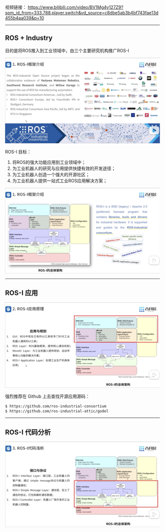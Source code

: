 
视频链接：
https://www.bilibili.com/video/BV1Mg4y127Z9?spm_id_from=333.788.player.switch&vd_source=c8dbe5ab3b4bf743fae13d455b4aa039&p=10

---
## ROS + Industry 

目的是将ROS推入到工业领域中，由三个主要研究机构推广ROS-I

![10-01](images/10-01.png)

ROS-I 目标：
1. 将ROS的强大功能应用到工业领域中；
2. 为工业机器人的研究与应用提供快捷有效的开发途径；
3. 为工业机器人创造一个强大的开源社区；
4. 为工业机器人提供一站式工业ROS应用解决方案； 

![10-02](images/10-02.png)

---
## ROS-I 应用

![10-03](images/10-03.png)

强烈推荐在 Github 上去查找开源应用源码：
```shell
$ https://github.com/ros-industrial-consortium
$ https://github.com/ros-industrial-attic/godel
```

---
## ROS-I 代码分析

![10-04](images/10-04.png)

 